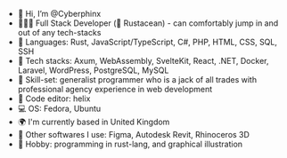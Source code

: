 - 👋 Hi, I’m @Cyberphinx
- 🧛🏽‍♀️ Full Stack Developer (🦀 Rustacean) - can comfortably jump in and out of any tech-stacks
- 🌱 Languages: Rust, JavaScript/TypeScript, C#, PHP, HTML, CSS, SQL, SSH
- 🌳 Tech stacks: Axum, WebAssembly, SvelteKit, React, .NET, Docker, Laravel, WordPress, PostgreSQL, MySQL
- 🧠 Skill-set: generalist programmer who is a jack of all trades with professional agency experience in web development
- 📑 Code editor: helix
- 💻 OS: Fedora, Ubuntu
- 🌍 I'm currently based in United Kingdom
- 🔧 Other softwares I use: Figma, Autodesk Revit, Rhinoceros 3D
- 🎨 Hobby: programming in rust-lang, and graphical illustration

<!---
Cyberphinx/Cyberphinx is a ✨ special ✨ repository because its `README.md` (this file) appears on your GitHub profile.
You can click the Preview link to take a look at your changes.
--->
